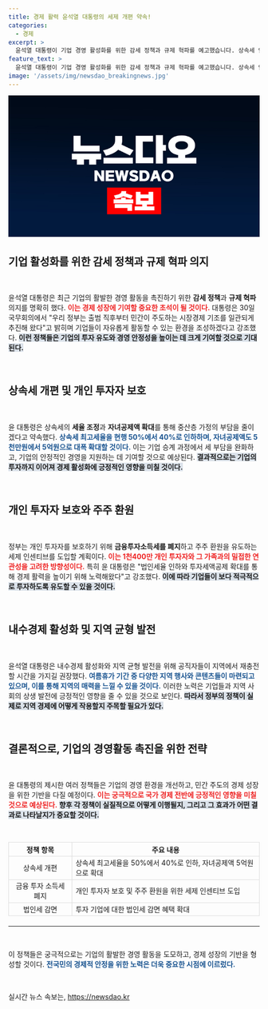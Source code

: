 ```yaml
---
title: 경제 활력 윤석열 대통령의 세제 개편 약속!
categories:
  - 경제
excerpt: >
  윤석열 대통령이 기업 경영 활성화를 위한 감세 정책과 규제 혁파를 예고했습니다. 상속세 인하, 자녀공제 확대, 개인 투자자 보호를 통한 투자 유도 등 경제 성장 전략이 주목받고 있습니다. 이 계획, 기업과 국민의 관심을 끌고 있습니다!
feature_text: >
  윤석열 대통령이 기업 경영 활성화를 위한 감세 정책과 규제 혁파를 예고했습니다. 상속세 인하, 자녀공제 확대, 개인 투자자 보호를 통한 투자 유도 등 경제 성장 전략이 주목받고 있습니다. 이 계획, 기업과 국민의 관심을 끌고 있습니다!
image: '/assets/img/newsdao_breakingnews.jpg'
---
```


<p><img src="/assets/img/newsdao_breakingnews.jpg" alt="implanttips 속보" /></p>

<h2 data-ke-size="size26">기업 활성화를 위한 감세 정책과 규제 혁파 의지</h2>

<p data-ke-size="size16">&nbsp;</p>

<p>윤석열 대통령은 최근 기업의 활발한 경영 활동을 촉진하기 위한 <strong>감세 정책</strong>과 <strong>규제 혁파</strong> 의지를 명확히 했다. <b><span style="color: #ee2323;">이는 경제 성장에 기여할 중요한 초석이 될 것이다.</span></b> 대통령은 30일 국무회의에서 "우리 정부는 출범 직후부터 민간이 주도하는 시장경제 기조를 일관되게 추진해 왔다"고 밝히며 기업들이 자유롭게 활동할 수 있는 환경을 조성하겠다고 강조했다. <b><span style="background-color: #21538527;">이런 정책들은 기업의 투자 유도와 경영 안정성을 높이는 데 크게 기여할 것으로 기대된다.</span></b> </p>

<p data-ke-size="size16">&nbsp;</p>

<h2 data-ke-size="size26">상속세 개편 및 개인 투자자 보호</h2>

<p data-ke-size="size16">&nbsp;</p>

<p>윤 대통령은 상속세의 <strong>세율 조정</strong>과 <strong>자녀공제액 확대</strong>를 통해 중산층 가정의 부담을 줄이겠다고 약속했다. <b><span style="color: #1a5490;">상속세 최고세율을 현행 50%에서 40%로 인하하며, 자녀공제액도 5천만원에서 5억원으로 대폭 확대할 것이다.</span></b> 이는 기업 승계 과정에서 세 부담을 완화하고, 기업의 안정적인 경영을 지원하는 데 기여할 것으로 예상된다. <b><span style="background-color: #21538527;">결과적으로는 기업의 투자까지 이어져 경제 활성화에 긍정적인 영향을 미칠 것이다.</span></b></p>

<p data-ke-size="size16">&nbsp;</p>

<h2 data-ke-size="size26">개인 투자자 보호와 주주 환원</h2>

<p data-ke-size="size16">&nbsp;</p>

<p>정부는 개인 투자자를 보호하기 위해 <strong>금융투자소득세를 폐지</strong>하고 주주 환원을 유도하는 세제 인센티브를 도입할 계획이다. <b><span style="color: #ee2323;">이는 1천400만 개인 투자자와 그 가족과의 밀접한 연관성을 고려한 방향성이다.</span></b> 특히 윤 대통령은 "법인세율 인하와 투자세액공제 확대를 통해 경제 활력을 높이기 위해 노력해왔다"고 강조했다. <b><span style="background-color: #21538527;">이에 따라 기업들이 보다 적극적으로 투자하도록 유도할 수 있을 것이다.</span></b></p>

<p data-ke-size="size16">&nbsp;</p>

<h2 data-ke-size="size26">내수경제 활성화 및 지역 균형 발전</h2>

<p data-ke-size="size16">&nbsp;</p>

<p>윤석열 대통령은 내수경제 활성화와 지역 균형 발전을 위해 공직자들이 지역에서 재충전할 시간을 가지길 권장했다. <b><span style="color: #1a5490;">여름휴가 기간 중 다양한 지역 행사와 콘텐츠들이 마련되고 있으며, 이를 통해 지역의 매력을 느낄 수 있을 것이다.</span></b> 이러한 노력은 기업들과 지역 사회의 상생 발전에 긍정적인 영향을 줄 수 있을 것으로 보인다. <b><span style="background-color: #21538527;">따라서 정부의 정책이 실제로 지역 경제에 어떻게 작용할지 주목할 필요가 있다.</span></b></p>

<p data-ke-size="size16">&nbsp;</p>

<h2 data-ke-size="size26">결론적으로, 기업의 경영활동 촉진을 위한 전략</h2>

<p data-ke-size="size16">&nbsp;</p>

<p>윤 대통령의 제시한 여러 정책들은 기업의 경영 환경을 개선하고, 민간 주도의 경제 성장을 위한 기반을 다질 예정이다. <b><span style="color: #ee2323;">이는 궁극적으로 국가 경제 전반에 긍정적인 영향을 미칠 것으로 예상된다.</span></b> <b><span style="background-color: #21538527;">향후 각 정책이 실질적으로 어떻게 이행될지, 그리고 그 효과가 어떤 결과로 나타날지가 중요할 것이다.</span></b> </p>

<p data-ke-size="size16">&nbsp;</p>

<table style="width: 100%; border-collapse: collapse; margin-bottom: 20px;">
  <tr>
    <th style="border: 1px solid #dddddd; text-align: center;">정책 항목</th>
    <th style="border: 1px solid #dddddd; text-align: center;">주요 내용</th>
  </tr>
  <tr>
    <td style="border: 1px solid #dddddd; text-align: center;">상속세 개편</td>
    <td style="border: 1px solid #dddddd;">상속세 최고세율을 50%에서 40%로 인하, 자녀공제액 5억원으로 확대</td>
  </tr>
  <tr>
    <td style="border: 1px solid #dddddd; text-align: center;">금융 투자 소득세 폐지</td>
    <td style="border: 1px solid #dddddd;">개인 투자자 보호 및 주주 환원을 위한 세제 인센티브 도입</td>
  </tr>
  <tr>
    <td style="border: 1px solid #dddddd; text-align: center;">법인세 감면</td>
    <td style="border: 1px solid #dddddd;">투자 기업에 대한 법인세 감면 혜택 확대</td>
  </tr>
</table> 

<hr>

<p data-ke-size="size16">&nbsp;</p> 

<p>이 정책들은 궁극적으로는 기업의 활발한 경영 활동을 도모하고, 경제 성장의 기반을 형성할 것이다. <b><span style="color: #1a5490;">전국민의 경제적 안정을 위한 노력은 더욱 중요한 시점에 이르렀다.</span></b> </p>

<p data-ke-size="size16">&nbsp;</p>
실시간 뉴스 속보는, <a href="https://newsdao.kr" rel="dofollow">https://newsdao.kr</a>


